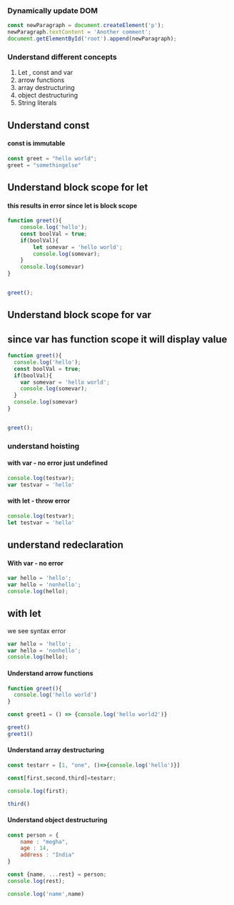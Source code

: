 

### Dynamically update DOM

```javascript
const newParagraph = document.createElement('p');
newParagraph.textContent = 'Another comment';
document.getElementById('root').append(newParagraph);
```

### Understand different concepts
1. Let , const and var
2. arrow functions
3. array destructuring
4. object destructuring
5. String literals



## Understand const
#### const is immutable
```javascript
const greet = "hello world";
greet = "somethingelse"

```

## Understand block scope for let
#### this results in error since let is block scope
```javascript
function greet(){
    console.log('hello');
    const boolVal = true;
    if(boolVal){
        let somevar = 'hello world';
        console.log(somevar);
    }
    console.log(somevar)
}


greet();
```

## Understand block scope for var
## since var has function scope it will display value
```javascript
function greet(){
  console.log('hello');
  const boolVal = true;
  if(boolVal){
    var somevar = 'hello world';
    console.log(somevar);
  }
  console.log(somevar)
}


greet();
```

### understand hoisting
#### with var - no error just undefined
```javascript
console.log(testvar);
var testvar = 'hello'
```

#### with let - throw error
```javascript
console.log(testvar);
let testvar = 'hello'
```

## understand redeclaration

#### With var - no error
```javascript
var hello = 'hello';
var hello = 'nonhello';
console.log(hello);
```

## with let
we see syntax error
```javascript
var hello = 'hello';
var hello = 'nonhello';
console.log(hello);
```


#### Understand arrow functions
```javascript
function greet(){
  console.log('hello world')
}

const greet1 = () => {console.log('hello world2')}

greet()
greet1()
```

#### Understand array destructuring
```javascript
const testarr = [1, "one", ()=>{console.log('hello')}]

const[first,second,third]=testarr;

console.log(first);

third()
```

#### Understand object destructuring
```javascript
const person = {
    name : "megha",
    age : 14,
    address : "India"
}

const {name, ...rest} = person;
console.log(rest);

console.log('name',name)
```


